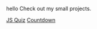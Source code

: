 hello
Check out my small projects.

[JS Quiz](js-quiz-57869.web.app/)
[Countdown](earthday-count.firebaseapp.com/)
